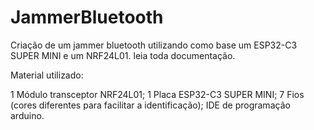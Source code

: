 # JammerBluetooth
Criação de um jammer bluetooth utilizando como base um ESP32-C3 SUPER MINI e um NRF24L01.
leia toda documentação.





Material utilizado:

1 Módulo transceptor NRF24L01;
1 Placa ESP32-C3 SUPER MINI;
7 Fios (cores diferentes para facilitar a identificação);
IDE de programação arduino.
